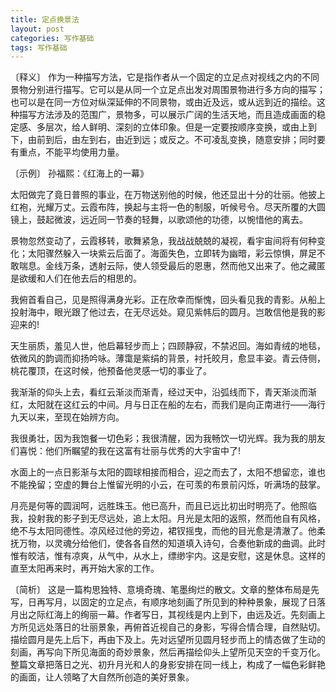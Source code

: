 ```yaml
---
title: 定点换景法
layout: post
categories: 写作基础
tags: 写作基础
---
```


〔释义〕 作为一种描写方法，它是指作者从一个固定的立足点对视线之内的不同景物分别进行描写。它可以是从同一个立足点出发对周围景物进行多方向的描写；也可以是在同一方位对纵深延伸的不同景物，或由近及远，或从远到近的描绘。这种描写方法涉及的范围广，景物多，可以展示广阔的生活天地，而且造成画面的稳定感、多层次，给人鲜明、深刻的立体印象。但是一定要按顺序变换，或由上到下，由前到后，由左到右，由近到远；或反之。不可凌乱变换，随意安排；同时要有重点，不能平均使用力量。

〔示例〕 孙福熙：《红海上的一幕》

太阳做完了竟日普照的事业，在万物送别他的时候，他还显出十分的壮丽。他披上红袍，光耀万丈。云霞布阵，换起与主将一色的制服，听候号令。尽天所覆的大圆镜上，鼓起微波，远近同一节奏的轻舞，以歌颂他的功德，以惋惜他的离去。

景物忽然变动了，云霞移转，歌舞紧急，我战战兢兢的凝视，看宇宙间将有何种变化；太阳骤然躲入一块紫云后面了。海面失色，立即转为幽暗，彩云惊惧，屏足不敢喘息。金线万条，透射云际，使人领受最后的恩惠，然而他又出来了。他之藏匿是欲缓和人们在他去后的相思的。

我俯首看自己，见是照得满身光彩。正在欣幸而惭愧，回头看见我的青影。从船上投射海中，眼光跟了他过去，在无尽远处。窥见紫帏后的圆月。岂敢信他是我的影迎来的!

天生丽质，羞见人世，他启幕轻步而上；四顾静寂，不禁迟回。海如青绒的地毯，依微风的韵调而抑扬吟咏。薄霭是紫绢的背景，衬托皎月，愈显丰姿。青云侍侧，桃花覆顶，在这时候，他预备他灵感一切的事业了。

我渐渐的仰头上去，看红云渐淡而渐青，经过天中，沿弧线而下，青天渐淡而渐红，太阳就在这红云的中间。月与日正在船的左右，而我们是向正南进行——海行九天以来，至现在始辨方向。

我很勇壮，因为我饱餐一切色彩；我很清醒，因为我畅饮一切光辉。我为我的朋友们喜悦：他们所瞩望的我在这富有壮丽与优秀的大宇宙中了!

水面上的一点日影渐与太阳的圆球相接而相合，迎之而去了，太阳不想留恋，谁也不能挽留；空虚的舞台上惟留光明的小云，在可羡的布景前闪烁，听满场的鼓掌。

月亮是何等的圆润呵，远胜珠玉。他已高升，而且已远比初出时明亮了。他照临我，投射我的影子到无尽远处，追上太阳。月光是太阳的返照，然而他自有风格，绝不与太阳同德性。凉风经过他的旁边，裙钗摇曳，而他的目光愈是清澈了。他柔抚万物，以灵魂分给他们，使各各自然的知道填入诗句，合奏他新成的曲调。此时惟有皎洁，惟有凉爽，从气中，从水上，缥缈宇内。这是安慰，这是休息。这样的直至太阳再来时，再开始大家的工作。

〔简析〕 这是一篇构思独特、意境奇瑰、笔墨绚烂的散文。文章的整体布局是先写，日再写月，以固定的立足点，有顺序地刻画了所见到的种种景象，展现了日落月出之际红海上的绚丽一幕。作者写日，其视线是内上到下，由远及近。先刻画上方所见远处落日的壮丽景象，再俯首近视自己的身影，写得合情合理，自然贴切。描绘圆月是先上后下，再由下及上。先对远望所见圆月轻步而上的情态做了生动的刻画，再写向下所见海面的奇妙景象，然后再描绘仰头上望所见天空的千变万化。整篇文章把落日之光、初升月光和人的身影安排在同一线上，构成了一幅色彩鲜艳的画面，让人领略了大自然所创造的美好景象。 
